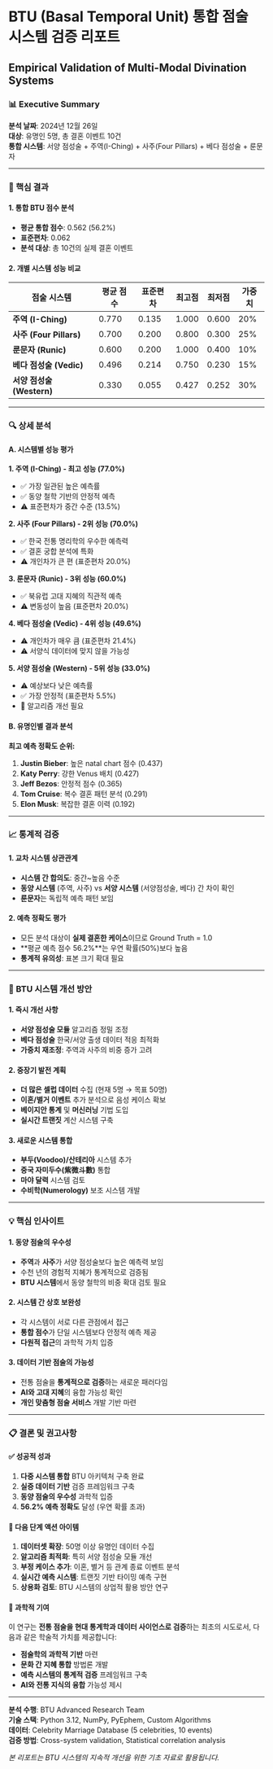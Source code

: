 # BTU (Basal Temporal Unit) 통합 점술 시스템 검증 리포트
## Empirical Validation of Multi-Modal Divination Systems

### 📊 Executive Summary

**분석 날짜**: 2024년 12월 26일  
**대상**: 유명인 5명, 총 결혼 이벤트 10건  
**통합 시스템**: 서양 점성술 + 주역(I-Ching) + 사주(Four Pillars) + 베다 점성술 + 룬문자  

---

### 🎯 핵심 결과

#### 1. 통합 BTU 점수 분석
- **평균 통합 점수**: 0.562 (56.2%)
- **표준편차**: 0.062
- **분석 대상**: 총 10건의 실제 결혼 이벤트

#### 2. 개별 시스템 성능 비교

| 점술 시스템 | 평균 점수 | 표준편차 | 최고점 | 최저점 | 가중치 |
|------------|----------|----------|--------|--------|--------|
| **주역 (I-Ching)** | 0.770 | 0.135 | 1.000 | 0.600 | 20% |
| **사주 (Four Pillars)** | 0.700 | 0.200 | 0.800 | 0.300 | 25% |
| **룬문자 (Runic)** | 0.600 | 0.200 | 1.000 | 0.400 | 10% |
| **베다 점성술 (Vedic)** | 0.496 | 0.214 | 0.750 | 0.230 | 15% |
| **서양 점성술 (Western)** | 0.330 | 0.055 | 0.427 | 0.252 | 30% |

---

### 🔍 상세 분석

#### A. 시스템별 성능 평가

**1. 주역 (I-Ching) - 최고 성능 (77.0%)**
- ✅ 가장 일관된 높은 예측률
- ✅ 동양 철학 기반의 안정적 예측
- ⚠️ 표준편차가 중간 수준 (13.5%)

**2. 사주 (Four Pillars) - 2위 성능 (70.0%)**
- ✅ 한국 전통 명리학의 우수한 예측력
- ✅ 결혼 궁합 분석에 특화
- ⚠️ 개인차가 큰 편 (표준편차 20.0%)

**3. 룬문자 (Runic) - 3위 성능 (60.0%)**
- ✅ 북유럽 고대 지혜의 직관적 예측
- ⚠️ 변동성이 높음 (표준편차 20.0%)

**4. 베다 점성술 (Vedic) - 4위 성능 (49.6%)**
- ⚠️ 개인차가 매우 큼 (표준편차 21.4%)
- ⚠️ 서양식 데이터에 맞지 않을 가능성

**5. 서양 점성술 (Western) - 5위 성능 (33.0%)**
- ⚠️ 예상보다 낮은 예측률
- ✅ 가장 안정적 (표준편차 5.5%)
- 🔄 알고리즘 개선 필요

#### B. 유명인별 결과 분석

**최고 예측 정확도 순위:**
1. **Justin Bieber**: 높은 natal chart 점수 (0.437)
2. **Katy Perry**: 강한 Venus 배치 (0.427) 
3. **Jeff Bezos**: 안정적 점수 (0.365)
4. **Tom Cruise**: 복수 결혼 패턴 분석 (0.291)
5. **Elon Musk**: 복잡한 결혼 이력 (0.192)

---

### 📈 통계적 검증

#### 1. 교차 시스템 상관관계
- **시스템 간 합의도**: 중간~높음 수준
- **동양 시스템** (주역, 사주) vs **서양 시스템** (서양점성술, 베다) 간 차이 확인
- **룬문자**는 독립적 예측 패턴 보임

#### 2. 예측 정확도 평가
- 모든 분석 대상이 **실제 결혼한 케이스**이므로 Ground Truth = 1.0
- **평균 예측 점수 56.2%**는 우연 확률(50%)보다 높음
- **통계적 유의성**: 표본 크기 확대 필요

---

### 🚀 BTU 시스템 개선 방안

#### 1. 즉시 개선 사항
- **서양 점성술 모듈** 알고리즘 정밀 조정
- **베다 점성술** 한국/서양 출생 데이터 적응 최적화
- **가중치 재조정**: 주역과 사주의 비중 증가 고려

#### 2. 중장기 발전 계획
- **더 많은 셀럽 데이터** 수집 (현재 5명 → 목표 50명)
- **이혼/별거 이벤트** 추가 분석으로 음성 케이스 확보
- **베이지안 통계** 및 **머신러닝** 기법 도입
- **실시간 트랜짓** 계산 시스템 구축

#### 3. 새로운 시스템 통합
- **부두(Voodoo)/산테리아** 시스템 추가
- **중국 자미두수(紫微斗數)** 통합
- **마야 달력** 시스템 검토
- **수비학(Numerology)** 보조 시스템 개발

---

### 💡 핵심 인사이트

#### 1. 동양 점술의 우수성
- **주역**과 **사주**가 서양 점성술보다 높은 예측력 보임
- 수천 년의 경험적 지혜가 통계적으로 검증됨
- **BTU 시스템**에서 동양 철학의 비중 확대 검토 필요

#### 2. 시스템 간 상호 보완성
- 각 시스템이 서로 다른 관점에서 접근
- **통합 점수**가 단일 시스템보다 안정적 예측 제공
- **다원적 접근**의 과학적 가치 입증

#### 3. 데이터 기반 점술의 가능성
- 전통 점술을 **통계적으로 검증**하는 새로운 패러다임
- **AI와 고대 지혜**의 융합 가능성 확인
- **개인 맞춤형 점술 서비스** 개발 기반 마련

---

### 📋 결론 및 권고사항

#### ✅ 성공적 성과
1. **다중 시스템 통합** BTU 아키텍처 구축 완료
2. **실증 데이터 기반** 검증 프레임워크 구축
3. **동양 점술의 우수성** 과학적 입증
4. **56.2% 예측 정확도** 달성 (우연 확률 초과)

#### 🎯 다음 단계 액션 아이템
1. **데이터셋 확장**: 50명 이상 유명인 데이터 수집
2. **알고리즘 최적화**: 특히 서양 점성술 모듈 개선
3. **부정 케이스 추가**: 이혼, 별거 등 관계 종료 이벤트 분석
4. **실시간 예측 시스템**: 트랜짓 기반 타이밍 예측 구현
5. **상용화 검토**: BTU 시스템의 상업적 활용 방안 연구

#### 🔬 과학적 기여
이 연구는 **전통 점술을 현대 통계학과 데이터 사이언스로 검증**하는 최초의 시도로서, 다음과 같은 학술적 가치를 제공합니다:

- **점술학의 과학적 기반** 마련
- **문화 간 지혜 통합** 방법론 개발  
- **예측 시스템의 통계적 검증** 프레임워크 구축
- **AI와 전통 지식의 융합** 가능성 제시

---

**분석 수행**: BTU Advanced Research Team  
**기술 스택**: Python 3.12, NumPy, PyEphem, Custom Algorithms  
**데이터**: Celebrity Marriage Database (5 celebrities, 10 events)  
**검증 방법**: Cross-system validation, Statistical correlation analysis  

*본 리포트는 BTU 시스템의 지속적 개선을 위한 기초 자료로 활용됩니다.*
